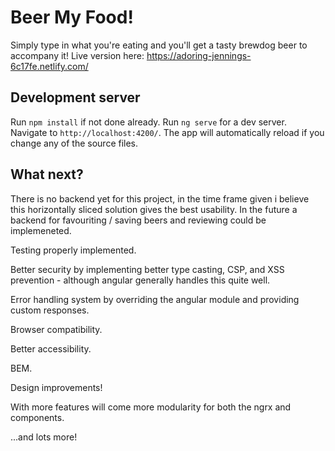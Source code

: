 # Beer My Food!

Simply type in what you're eating and you'll get a tasty brewdog beer to accompany it!
Live version here: https://adoring-jennings-6c17fe.netlify.com/

## Development server

Run `npm install` if not done already.
Run `ng serve` for a dev server. Navigate to `http://localhost:4200/`. The app will automatically reload if you change any of the source files.

## What next?

There is no backend yet for this project, in the time frame given i believe this horizontally sliced solution gives the best usability. In the future a backend for favouriting / saving beers and reviewing could be implemeneted.

Testing properly implemented.

Better security by implementing better type casting, CSP, and XSS prevention - although angular generally handles this quite well.

Error handling system by overriding the angular module and providing custom responses.

Browser compatibility.

Better accessibility.

BEM.

Design improvements!

With more features will come more modularity for both the ngrx and components.

...and lots more!